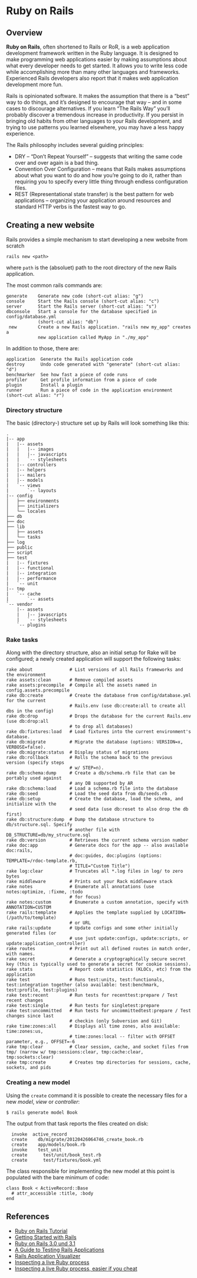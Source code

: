 
# Ruby on Rails

## Overview

**Ruby on Rails**, often shortened to Rails or RoR, is a web application development framework written in the Ruby language. It is designed to make programming web applications easier by making assumptions about what every developer needs to get started. It allows you to write less code while accomplishing more than many other languages and frameworks. Experienced Rails developers also report that it makes web application development more fun.

Rails is opinionated software. It makes the assumption that there is a “best” way to do things, and it’s designed to encourage that way – and in some cases to discourage alternatives. If you learn “The Rails Way” you’ll probably discover a tremendous increase in productivity. If you persist in bringing old habits from other languages to your Rails development, and trying to use patterns you learned elsewhere, you may have a less happy experience.

The Rails philosophy includes several guiding principles:

* DRY – “Don’t Repeat Yourself” – suggests that writing the same code over and over again is a bad thing.
* Convention Over Configuration – means that Rails makes assumptions about what you want to do and how you’re going to do it, rather than requiring you to specify every little thing through endless configuration files.
* REST (Representational state transfer) is the best pattern for web applications – organizing your application around resources and standard HTTP verbs is the fastest way to go.

## Creating a new website

Rails provides a simple mechanism to start developing a new website from scratch

    rails new <path>

where ``path`` is the (absoluet) path to the root directory of the new Rails
application.

The most common rails commands are:

    generate    Generate new code (short-cut alias: "g")
    console     Start the Rails console (short-cut alias: "c")
    server      Start the Rails server (short-cut alias: "s")
    dbconsole   Start a console for the database specified in config/database.yml
                (short-cut alias: "db")
     new        Create a new Rails application. "rails new my_app" creates a
                new application called MyApp in "./my_app"

In addition to those, there are:

    application  Generate the Rails application code
    destroy      Undo code generated with "generate" (short-cut alias: "d")
    benchmarker  See how fast a piece of code runs
    profiler     Get profile information from a piece of code
    plugin       Install a plugin
    runner       Run a piece of code in the application environment (short-cut alias: "r")

### Directory structure

The basic (directory-) structure set up by Rails will look something like this:

    .
    |-- app
    |   |-- assets
    |   |   |-- images
    |   |   |-- javascripts
    |   |   `-- stylesheets
    |   |-- controllers
    |   |-- helpers
    |   |-- mailers
    |   |-- models
    |   `-- views
    |       `-- layouts
    |-- config
    │   ├── environments
    │   ├── initializers
    │   └── locales
    ├── db
    ├── doc
    ├── lib
    │   ├── assets
    │   └── tasks
    ├── log
    ├── public
    ├── script
    ├── test
    |   |-- fixtures
    |   |-- functional
    |   |-- integration
    |   |-- performance
    |   `-- unit
    |-- tmp
    |   `-- cache
    |       `-- assets
    `-- vendor
        |-- assets
        |   |-- javascripts
        |   `-- stylesheets
        `-- plugins

### Rake tasks

Along with the directory structure, also an initial setup for Rake will be 
configured; a newly created application will support the following tasks:

    rake about              # List versions of all Rails frameworks and the environment
    rake assets:clean       # Remove compiled assets
    rake assets:precompile  # Compile all the assets named in config.assets.precompile
    rake db:create          # Create the database from config/database.yml for the current
                            # Rails.env (use db:create:all to create all dbs in the config)
    rake db:drop            # Drops the database for the current Rails.env (use db:drop:all
                            # to drop all databases)
    rake db:fixtures:load   # Load fixtures into the current environment's database.
    rake db:migrate         # Migrate the database (options: VERSION=x, VERBOSE=false).
    rake db:migrate:status  # Display status of migrations
    rake db:rollback        # Rolls the schema back to the previous version (specify steps
                            # w/ STEP=n).
    rake db:schema:dump     # Create a db/schema.rb file that can be portably used against
                            # any DB supported by AR
    rake db:schema:load     # Load a schema.rb file into the database
    rake db:seed            # Load the seed data from db/seeds.rb
    rake db:setup           # Create the database, load the schema, and initialize with the
                            # seed data (use db:reset to also drop the db first)
    rake db:structure:dump  # Dump the database structure to db/structure.sql. Specify
                            # another file with DB_STRUCTURE=db/my_structure.sql
    rake db:version         # Retrieves the current schema version number
    rake doc:app            # Generate docs for the app -- also available doc:rails,
                            # doc:guides, doc:plugins (options: TEMPLATE=/rdoc-template.rb,
                            # TITLE="Custom Title")
    rake log:clear          # Truncates all *.log files in log/ to zero bytes
    rake middleware         # Prints out your Rack middleware stack
    rake notes              # Enumerate all annotations (use notes:optimize, :fixme, :todo
                            # for focus)
    rake notes:custom       # Enumerate a custom annotation, specify with ANNOTATION=CUSTOM
    rake rails:template     # Applies the template supplied by LOCATION=(/path/to/template)
                            # or URL
    rake rails:update       # Update configs and some other initially generated files (or
                            # use just update:configs, update:scripts, or update:application_controller)
    rake routes             # Print out all defined routes in match order, with names.
    rake secret             # Generate a cryptographically secure secret key (this is typically used to generate a secret for cookie sessions).
    rake stats              # Report code statistics (KLOCs, etc) from the application
    rake test               # Runs test:units, test:functionals, test:integration together (also available: test:benchmark, test:profile, test:plugins)
    rake test:recent        # Run tests for recenttest:prepare / Test recent changes
    rake test:single        # Run tests for singletest:prepare
    rake test:uncommitted   # Run tests for uncommittedtest:prepare / Test changes since last
                            # checkin (only Subversion and Git)
    rake time:zones:all     # Displays all time zones, also available: time:zones:us,
                            # time:zones:local -- filter with OFFSET parameter, e.g., OFFSET=-6
    rake tmp:clear          # Clear session, cache, and socket files from tmp/ (narrow w/ tmp:sessions:clear, tmp:cache:clear, tmp:sockets:clear)
    rake tmp:create         # Creates tmp directories for sessions, cache, sockets, and pids

### Creating a new model

Using the ``create`` command it is possible to create the necessary files for a
new _model_, _view_ or _controller_:

    $ rails generate model Book

The output from that task reports the files created on disk:

      invoke  active_record
      create    db/migrate/20120426064746_create_book.rb
      create    app/models/book.rb
      invoke    test_unit
      create      test/unit/book_test.rb
      create      test/fixtures/book.yml

The class responsible for implementing the new model at this point is populated
with the bare minimum of code:

    class Book < ActiveRecord::Base
      # attr_accessible :title, :body
    end


## References

* [Ruby on Rails Tutorial](http://ruby.railstutorial.org/ruby-on-rails-tutorial-book)
* [Getting Started with Rails](http://guides.rubyonrails.org/getting_started.html)
* [Ruby on Rails 3.0 und 3.1](http://www.ruby-auf-schienen.de/buch/index.html)
* [A Guide to Testing Rails Applications](http://guides.rubyonrails.org/testing.html])
* [Rails Application Visualizer](http://rav.rubyforge.org)
* [Inspecting a live Ruby process](http://weblog.jamisbuck.org/2006/9/22/inspecting-a-live-ruby-process)
* [Inspecting a live Ruby process, easier if you cheat](http://eigenclass.org/hiki/ruby+live+process+introspection)
